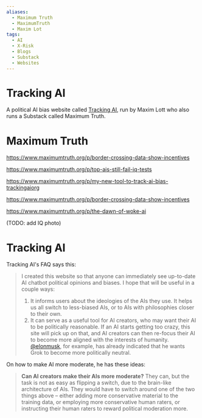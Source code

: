 ```yaml
---
aliases:
  - Maximum Truth
  - MaximumTruth
  - Maxim Lot
tags:
  - AI
  - X-Risk
  - Blogs
  - Substack
  - Websites
---
```


# Tracking AI

A political AI bias website called [Tracking AI](https://trackingai.org/), run by Maxim Lott who also runs a Substack called Maximum Truth.


# Maximum Truth

https://www.maximumtruth.org/p/border-crossing-data-show-incentives

https://www.maximumtruth.org/p/top-ais-still-fail-iq-tests

https://www.maximumtruth.org/p/my-new-tool-to-track-ai-bias-trackingaiorg

https://www.maximumtruth.org/p/border-crossing-data-show-incentives

https://www.maximumtruth.org/p/the-dawn-of-woke-ai

(TODO: add IQ photo)

# Tracking AI

Tracking AI's FAQ says this:
>I created this website so that anyone can immediately see up-to-date AI chatbot political opinions and biases. I hope that will be useful in a couple ways:
>1. It informs users about the ideologies of the AIs they use. It helps us all switch to less-biased AIs, or to AIs with philosophies closer to their own.
>2. It can serve as a useful tool for AI creators, who may want their AI to be politically reasonable. If an AI starts getting too crazy, this site will pick up on that, and AI creators can then re-focus their AI to become more aligned with the interests of humanity. [@elonmusk](@elonmusk.md), for example, has already indicated that he wants Grok to become more politically neutral.

On how to make AI more moderate, he has these ideas:
>**Can AI creators make their AIs more moderate?**
>They can, but the task is not as easy as flipping a switch, due to the brain-like architecture of AIs. They would have to switch around one of the two things above – either adding more conservative material to the training data, or employing more conservative human raters, or instructing their human raters to reward political moderation more.

